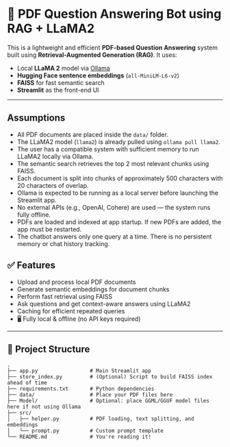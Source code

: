 # 🧠 PDF Question Answering Bot using RAG + LLaMA2

This is a lightweight and efficient **PDF-based Question Answering** system built using **Retrieval-Augmented Generation (RAG)**. It uses:

- Local **LLaMA 2** model via [Ollama](https://ollama.com/)
- **Hugging Face sentence embeddings** (`all-MiniLM-L6-v2`)
- **FAISS** for fast semantic search
- **Streamlit** as the front-end UI

---
## Assumptions

- All PDF documents are placed inside the `data/` folder.
- The LLaMA2 model (`llama2`) is already pulled using `ollama pull llama2`.
- The user has a compatible system with sufficient memory to run LLaMA2 locally via Ollama.
- The semantic search retrieves the top 2 most relevant chunks using FAISS.
- Each document is split into chunks of approximately 500 characters with 20 characters of overlap.
- Ollama is expected to be running as a local server before launching the Streamlit app.
- No external APIs (e.g., OpenAI, Cohere) are used — the system runs fully offline.
- PDFs are loaded and indexed at app startup. If new PDFs are added, the app must be restarted.
- The chatbot answers only one query at a time. There is no persistent memory or chat history tracking.


## ✅ Features

-  Upload and process local PDF documents
-  Generate semantic embeddings for document chunks
-  Perform fast retrieval using FAISS
-  Ask questions and get context-aware answers using LLaMA2
-  Caching for efficient repeated queries
- 🖥 Fully local & offline (no API keys required)

---

## 📁 Project Structure

```text
.
├── app.py                 # Main Streamlit app
├── store_index.py         # (Optional) Script to build FAISS index ahead of time
├── requirements.txt       # Python dependencies
├── data/                  # Place your PDF files here
├── Model/                 # Optional: place GGML/GGUF model files here if not using Ollama
├── src/
│   ├── helper.py          # PDF loading, text splitting, and embeddings
│   └── prompt.py          # Custom prompt template
└── README.md              # You're reading it!


